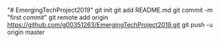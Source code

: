 "# EmergingTechProject2019" 
git init
git add README.md
git commit -m "first commit"
git remote add origin https://github.com/g00351263/EmergingTechProject2019.git
git push -u origin master

